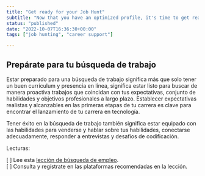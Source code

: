 ```yaml
---
title: "Get ready for your Job Hunt"
subtitle: "Now that you have an optimized profile, it's time to get ready to start applying. Having a job-hunt strategy drastically increases the chances to land interviews."
status: "published"
date: "2022-10-07T16:36:30+00:00"
tags: ["job hunting", "career support"]

---
```


## Prepárate para tu búsqueda de trabajo

Estar preparado para una búsqueda de trabajo significa más que solo tener un buen currículum y presencia en línea, significa estar listo para buscar de manera proactiva trabajos que coincidan con tus expectativas, conjunto de habilidades y objetivos profesionales a largo plazo. Establecer expectativas realistas y alcanzables en las primeras etapas de tu carrera es clave para encontrar el lanzamiento de tu carrera en tecnología.

Tener éxito en la búsqueda de trabajo también significa estar equipado con las habilidades para venderse y hablar sobre tus habilidades, conectarse adecuadamente, responder a entrevistas y desafíos de codificación. 

Lecturas: 

[ ] Lee esta [lección de búsqueda de empleo](https://www.notion.so/4geeksacademy/Job-search-006637b5e9384a6599bd96f7cb7c1f3a).  
[ ] Consulta y regístrate en las plataformas recomendadas en la lección.
